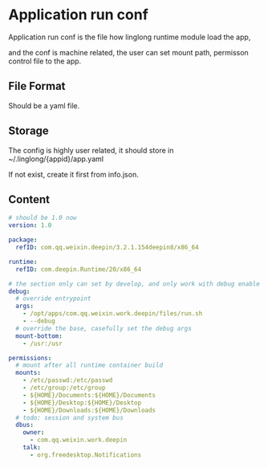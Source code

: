 # Application run conf

Application run conf is the file how linglong runtime module load the app,

and the conf is machine related, the user can set mount path, permisson control file to the app.

## File Format

Should be a yaml file.

## Storage

The config is highly user related, it should store in ~/.linglong/{appid}/app.yaml

If not exist, create it first from info.json.

## Content

```yaml
# should be 1.0 now
version: 1.0

package:
  refID: com.qq.weixin.deepin/3.2.1.154deepin8/x86_64

runtime:
  refID: com.deepin.Runtime/20/x86_64

# the section only can set by develop, and only work with debug enable
debug:
  # override entrypoint
  args:
    - /opt/apps/com.qq.weixin.work.deepin/files/run.sh
    - --debug
  # override the base, casefully set the debug args
  mount-bottom:
    - /usr:/usr

permissions:
  # mount after all runtime container build
  mounts:
    - /etc/passwd:/etc/passwd
    - /etc/group:/etc/group
    - ${HOME}/Documents:${HOME}/Documents
    - ${HOME}/Desktop:${HOME}/Desktop
    - ${HOME}/Downloads:${HOME}/Downloads
  # todo: session and system bus
  dbus:
    owner:
      - com.qq.weixin.work.deepin
    talk:
      - org.freedesktop.Notifications
```
